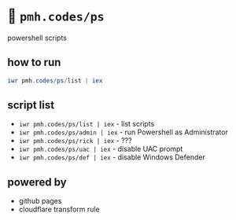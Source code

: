 # :receipt: `pmh.codes/ps`
powershell scripts

## how to run
```ps1
iwr pmh.codes/ps/list | iex
```

## script list
- `iwr pmh.codes/ps/list | iex` - list scripts
- `iwr pmh.codes/ps/admin | iex` - run Powershell as Administrator
- `iwr pmh.codes/ps/rick | iex` - ???
- `iwr pmh.codes/ps/uac | iex` - disable UAC prompt
- `iwr pmh.codes/ps/def | iex` - disable Windows Defender

## powered by
- github pages
- cloudflare transform rule
